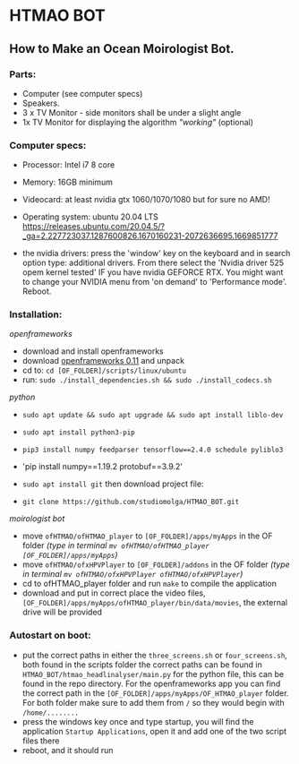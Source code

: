 # HTMAO BOT
## How to Make an Ocean Moirologist Bot. 

### Parts:
- Computer (see computer specs)
- Speakers. 
- 3 x TV Monitor - side monitors shall be under a slight angle
- 1x TV Monitor for displaying the algorithm *"working"* (optional)

### Computer specs:
- Processor: Intel i7 8 core
- Memory: 16GB minimum
- Videocard: at least nvidia gtx 1060/1070/1080 but for sure no AMD!
- Operating system: ubuntu 20.04 LTS https://releases.ubuntu.com/20.04.5/?_ga=2.227723037.1287600826.1670160231-2072636695.1669851777

- the nvidia drivers: press the 'window' key on the keyboard and in search option type: additional drivers. From there select the 'Nvidia driver 525 opem kernel tested' IF you have nvidia GEFORCE RTX. You might want to change your NVIDIA menu from 'on demand' to 'Performance mode'. Reboot. 


### Installation:
*openframeworks*
- download and install openframeworks
- download [openframeworks 0.11](https://github.com/openframeworks/openFrameworks/releases/download/0.11.2/of_v0.11.2_linux64gcc6_release.tar.gz) and unpack
- cd to: `cd [OF_FOLDER]/scripts/linux/ubuntu`
- run: `sudo ./install_dependencies.sh && sudo ./install_codecs.sh`

*python*
- `sudo apt update && sudo apt upgrade && sudo apt install liblo-dev`
- `sudo apt install python3-pip`
- `pip3 install numpy feedparser tensorflow==2.4.0 schedule pyliblo3`
- 'pip install numpy==1.19.2 protobuf==3.9.2'

- `sudo apt install git`
then download project file:
- `git clone https://github.com/studiomolga/HTMAO_BOT.git`


*moirologist bot*
- move `ofHTMAO/ofHTMAO_player` to `[OF_FOLDER]/apps/myApps` in the OF folder
_(type in terminal `mv ofHTMAO/ofHTMAO_player [OF_FOLDER]/apps/myApps`)_
- move `ofHTMAO/ofxHPVPlayer` to `[OF_FOLDER]/addons` in the OF folder _(type in terminal `mv ofHTMAO/ofxHPVPlayer ofHTMAO/ofxHPVPlayer`)_
- cd to ofHTMAO_player folder  and run `make` to compile the application
- download and put in correct place the video files, `[OF_FOLDER]/apps/myApps/ofHTMAO_player/bin/data/movies`, the external drive will be provided


### Autostart on boot:
- put the correct paths in either the `three_screens.sh` or `four_screens.sh`, both found in the scripts folder
  the correct paths can be found in `HTMAO_BOT/htmao_headlinalyser/main.py` for the python file, this can be found in the repo directory. For the openframeworks app you can find the correct path in the `[OF_FOLDER]/apps/myApps/OF_HTMAO_player` folder. For both folder make sure to add them from `/` so they would begin with `/home/........` 
- press the windows key once and type startup, you will find the application `Startup Applications`, open it and add one of the two script files there
- reboot, and it should run
